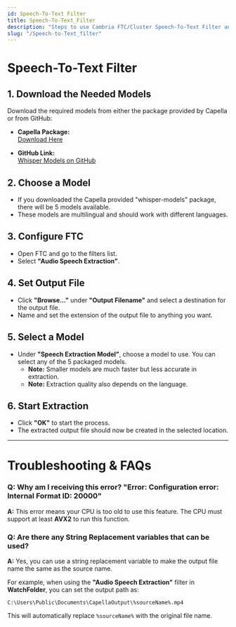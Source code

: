 ```yaml
---
id: Speech-To-Text Filter
title: Speech-To-Text_Filter
description: "Steps to use Cambria FTC/Cluster Speech-To-Text Filter and troubleshooting tips."
slug: "/Speech-to-Text_filter"
---
```


# Speech-To-Text Filter

## 1. Download the Needed Models
Download the required models from either the package provided by Capella or from GitHub:

- **Capella Package:**  
  [Download Here](https://www.dropbox.com/scl/fi/c8ga87o0gc22b3kyz5igs/Whisper_Models_Release_5.3.0.20015.zip?rlkey=fqpx3vnb649922itnft6do1wb&st=aoh34enj&dl=0)

- **GitHub Link:**  
  [Whisper Models on GitHub](https://github.com/ggerganov/whisper.cpp/blob/master/models/README.md)

## 2. Choose a Model
- If you downloaded the Capella provided "whisper-models" package, there will be 5 models available.
- These models are multilingual and should work with different languages.

## 3. Configure FTC
- Open FTC and go to the filters list.
- Select **"Audio Speech Extraction"**.

## 4. Set Output File
- Click **"Browse..."** under **"Output Filename"** and select a destination for the output file.
- Name and set the extension of the output file to anything you want.

## 5. Select a Model
- Under **"Speech Extraction Model"**, choose a model to use. You can select any of the 5 packaged models.
  - **Note:** Smaller models are much faster but less accurate in extraction.
  - **Note:** Extraction quality also depends on the language.

## 6. Start Extraction
- Click **"OK"** to start the process.
- The extracted output file should now be created in the selected location.

---

# Troubleshooting & FAQs

### Q: Why am I receiving this error? "Error: Configuration error: Internal Format ID: 20000"
**A:** This error means your CPU is too old to use this feature. The CPU must support at least **AVX2** to run this function.

### Q: Are there any String Replacement variables that can be used?
**A:** Yes, you can use a string replacement variable to make the output file name the same as the source name.

For example, when using the **"Audio Speech Extraction"** filter in **WatchFolder**, you can set the output path as:

```plaintext
C:\Users\Public\Documents\CapellaOutput\%sourceName%.mp4
```

This will automatically replace `%sourceName%` with the original file name.
